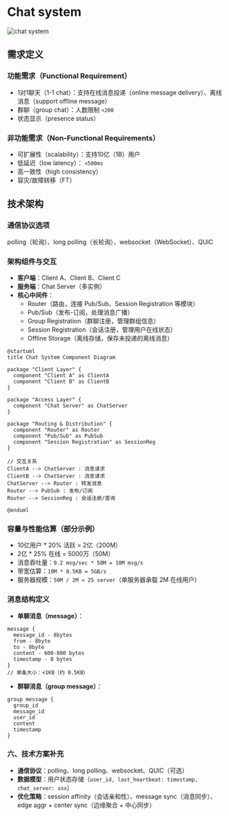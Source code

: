 # Chat system

![chat system](https://raw.githubusercontent.com/TDAkory/ImageResources/master/img/CSFundatons/chat_system.png)

## 需求定义

### 功能需求（Functional Requirement）

- 1对1聊天（1-1 chat）：支持在线消息投递（online message delivery）、离线消息（support offline message）
- 群聊（group chat）：人数限制 `<200` 
- 状态显示（presence status） 

### 非功能需求（Non-Functional Requirements）

- 可扩展性（scalability）：支持10亿（1B）用户  
- 低延迟（low latency）： `<500ms`  
- 高一致性（high consistency）  
- 容灾/故障转移（FT）  

## 技术架构

### 通信协议选项

polling（轮询）、long polling（长轮询）、websocket（WebSocket）、QUIC

### 架构组件与交互

- **客户端**：Client A、Client B、Client C  
- **服务端**：Chat Server（多实例）  
- **核心中间件**：  
  - Router（路由，连接 Pub/Sub、Session Registration 等模块）  
  - Pub/Sub（发布-订阅，处理消息广播）  
  - Group Registration（群聊注册，管理群组信息）  
  - Session Registration（会话注册，管理用户在线状态）  
  - Offline Storage（离线存储，保存未投递的离线消息）  

```plantuml
@startuml  
title Chat System Component Diagram  

package "Client Layer" {  
  component "Client A" as ClientA  
  component "Client B" as ClientB  
}  

package "Access Layer" {  
  component "Chat Server" as ChatServer  
}  

package "Routing & Distribution" {  
  component "Router" as Router  
  component "Pub/Sub" as PubSub  
  component "Session Registration" as SessionReg  
}  

// 交互关系  
ClientA --> ChatServer : 消息请求  
ClientB --> ChatServer : 消息请求  
ChatServer --> Router : 转发消息  
Router --> PubSub : 发布/订阅  
Router --> SessionReg : 会话注册/查询  

@enduml  
```

### 容量与性能估算（部分示例）

- 10亿用户 * 20% 活跃 = 2亿（200M）  
- 2亿 * 25% 在线 = 5000万（50M）  
- 消息吞吐量：`0.2 msg/sec * 50M = 10M msg/s`  
- 带宽估算：`10M * 0.5KB = 5GB/s`  
- 服务器规模：`50M / 2M ≈ 25 server`（单服务器承载 2M 在线用户）  

### 消息结构定义

- **单聊消息（message）**：  

```shell
message {  
  message_id - 8bytes  
  from - 8byte  
  to - 8byte  
  content - 600-800 bytes  
  timestamp - 8 bytes  
}  
// 单条大小：<1KB（约 0.5KB）  
```

- **群聊消息（group message）**：
  
```shell
group message {  
  group_id  
  message_id  
  user_id  
  content  
  timestamp  
}  
```

### 六、技术方案补充

- **通信协议**：polling、long polling、websocket、QUIC（可选）  
- **数据模型**：用户状态存储（`user_id, last_heartbeat: timestamp, chat_server: xxx`）  
- **优化策略**：session affinity（会话亲和性）、message sync（消息同步）、edge aggr + center sync（边缘聚合 + 中心同步）  
